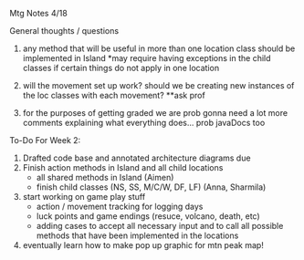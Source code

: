 Mtg Notes 4/18

General thoughts / questions
1) any method that will be useful in more than one location class should be implemented in Island
    *may require having exceptions in the child classes if certain things do not apply in one location

2) will the movement set up work? should we be creating new instances of the loc classes with each movement?
    **ask prof

3) for the purposes of getting graded we are prob gonna need a lot more comments explaining what everything does... prob javaDocs too

To-Do For Week 2:
1) Drafted code base and annotated architecture diagrams due
2) Finish action methods in Island and all child locations
    - all shared methods in Island (Aimen)
    - finish child classes (NS, SS, M/C/W, DF, LF) (Anna, Sharmila)
3) start working on game play stuff
    - action / movement tracking for logging days
    - luck points and game endings (resuce, volcano, death, etc)
    - adding cases to accept all necessary input and to call all possible methods that have been implemented in the locations
4) eventually learn how to make pop up graphic for mtn peak map!